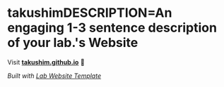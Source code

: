 
# takushimDESCRIPTION=An engaging 1-3 sentence description of your lab.'s Website

Visit **[takushim.github.io](https://takushim.github.io)** 🚀

_Built with [Lab Website Template](https://greene-lab.gitbook.io/lab-website-template-docs)_
